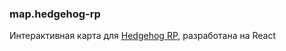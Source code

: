 ### map.hedgehog-rp

Интерактивная карта для [Hedgehog RP](https://github.com/MaSStiK/hedgehog-rp), разработана на React 
